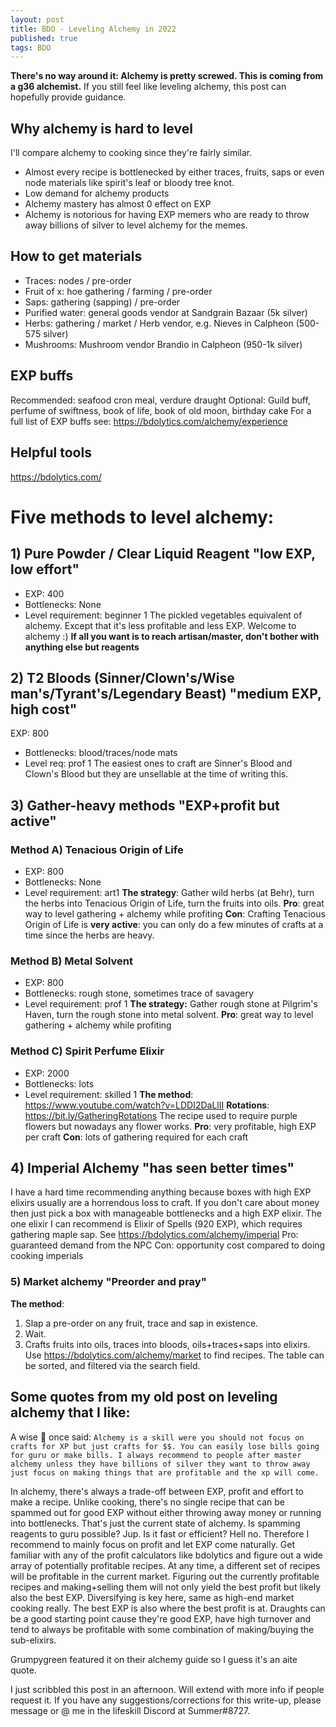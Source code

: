 ```yaml
---
layout: post
title: BDO - Leveling Alchemy in 2022
published: true
tags: BDO
---
```


**There's no way around it: Alchemy is pretty screwed. This is coming from a g36 alchemist.**
If you still feel like leveling alchemy, this post can hopefully provide guidance.


## Why alchemy is hard to level
I'll compare alchemy to cooking since they're fairly similar.
- Almost every recipe is bottlenecked by either traces, fruits, saps or even node materials like spirit's leaf or bloody tree knot.
- Low demand for alchemy products
- Alchemy mastery has almost 0 effect on EXP
- Alchemy is notorious for having EXP memers who are ready to throw away billions of silver to level alchemy for the memes.

## How to get materials
- Traces: nodes / pre-order
- Fruit of x: hoe gathering / farming / pre-order
- Saps: gathering (sapping) / pre-order
- Purified water: general goods vendor at Sandgrain Bazaar (5k silver)
- Herbs: gathering / market / Herb vendor, e.g. Nieves in Calpheon (500-575 silver)
- Mushrooms: Mushroom vendor Brandio in Calpheon (950-1k silver)

## EXP buffs
Recommended: seafood cron meal, verdure draught
Optional: Guild buff, perfume of swiftness, book of life, book of old moon, birthday cake
For a full list of EXP buffs see: https://bdolytics.com/alchemy/experience

## Helpful tools
https://bdolytics.com/

# Five methods to level alchemy:

## 1) Pure Powder / Clear Liquid Reagent "low EXP, low effort"
- EXP: 400
- Bottlenecks: None
- Level requirement: beginner 1
The pickled vegetables equivalent of alchemy. Except that it's less profitable and less EXP. Welcome to alchemy :)
**If all you want is to reach artisan/master, don't bother with anything else but reagents**


## 2) T2 Bloods (Sinner/Clown's/Wise man's/Tyrant's/Legendary Beast) "medium EXP, high cost"
EXP: 800 
- Bottlenecks: blood/traces/node mats
- Level req: prof 1
The easiest ones to craft are Sinner's Blood and Clown's Blood but they are unsellable at the time of writing this.

## 3) Gather-heavy methods "EXP+profit but active"
### Method A) Tenacious Origin of Life
- EXP: 800 
- Bottlenecks: None 
- Level requirement: art1
**The strategy**: Gather wild herbs (at Behr), turn the herbs into Tenacious Origin of Life, turn the fruits into oils.
**Pro**: great way to level gathering + alchemy while profiting
**Con**: Crafting Tenacious Origin of Life is __very active__: you can only do a few minutes of crafts at a time since the herbs are heavy.

### Method B) Metal Solvent
- EXP: 800
- Bottlenecks: rough stone, sometimes trace of savagery
- Level requirement: prof 1
**The strategy:** Gather rough stone at Pilgrim's Haven, turn the rough stone into metal solvent.
**Pro**: great way to level gathering + alchemy while profiting

### Method C) Spirit Perfume Elixir
- EXP: 2000
- Bottlenecks: lots
- Level requirement: skilled 1
**The method**: https://www.youtube.com/watch?v=LDDI2DaLlII
**Rotations**: https://bit.ly/GatheringRotations
The recipe used to require purple flowers but nowadays any flower works.
**Pro**: very profitable, high EXP per craft
**Con**: lots of gathering required for each craft

## 4) Imperial Alchemy "has seen better times"
I have a hard time recommending anything because boxes with high EXP elixirs usually are a horrendous loss to craft.
If you don't care about money then just pick a box with manageable bottlenecks and a high EXP elixir.
The one elixir I can recommend is Elixir of Spells (920 EXP), which requires gathering maple sap.
See https://bdolytics.com/alchemy/imperial
Pro: guaranteed demand from the NPC
Con: opportunity cost compared to doing cooking imperials

### 5) Market alchemy "Preorder and pray"
**The method**:
1. Slap a pre-order on any fruit, trace and sap in existence.
2. Wait.
3. Crafts fruits into oils, traces into bloods, oils+traces+saps into elixirs.
Use https://bdolytics.com/alchemy/market to find recipes.
The table can be sorted, and filtered via the search field.

## Some quotes from my old post on leveling alchemy that I like:
A wise :bear: once said:
`Alchemy is a skill were you should not focus on crafts for XP but just crafts for $$. You can easily lose bills going for guru or make bills. I always recommend to people after master alchemy unless they have billions of silver they want to throw away just focus on making things that are profitable and the xp will come.`

In alchemy, there's always a trade-off between EXP, profit and effort to make a recipe. Unlike cooking, there's no single recipe that can be spammed out for good EXP without either throwing away money or running into bottlenecks. That's just the current state of alchemy. Is spamming reagents to guru possible? Jup. Is it fast or efficient? Hell no.
Therefore I recommend to mainly focus on profit and let EXP come naturally.
Get familiar with any of the profit calculators like bdolytics and figure out a wide array of potentially profitable recipes. At any time, a different set of recipes will be profitable in the current market. Figuring out the currently profitable recipes and making+selling them will not only yield the best profit but likely also the best EXP. Diversifying is key here, same as high-end market cooking really. The best EXP is also where the best profit is at. Draughts can be a good starting point cause they're good EXP, have high turnover and tend to always be profitable with some combination of making/buying the sub-elixirs.

Grumpygreen featured it on their alchemy guide so I guess it's an aite quote.

I just scribbled this post in an afternoon. Will extend with more info if people request it.
If you have any suggestions/corrections for this write-up, please message or @ me in the lifeskill Discord at Summer#8727.
